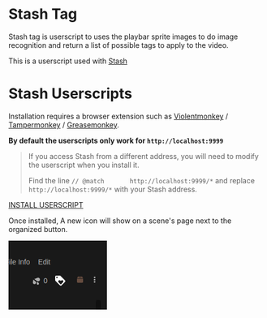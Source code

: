 # Stash Tag

Stash tag is userscript to uses the playbar sprite images to do image recognition and return a list of possible tags to apply to the video.

This is a userscript used with [Stash](https://github.com/stashapp/stash)

# Stash Userscripts

Installation requires a browser extension such as [Violentmonkey](https://violentmonkey.github.io/) / [Tampermonkey](https://www.tampermonkey.net/) / [Greasemonkey](https://www.greasespot.net/).

**By default the userscripts only work for `http://localhost:9999`**

> If you access Stash from a different address, you will need to modify the userscript when you install it.
>
> Find the line `// @match       http://localhost:9999/*` and replace `http://localhost:9999/*` with your Stash address.

[INSTALL USERSCRIPT](stashtag.user.js?raw=1)

Once installed, A new icon will show on a scene's page next to the organized button.

![](_media/tag_scan_icon.png)
